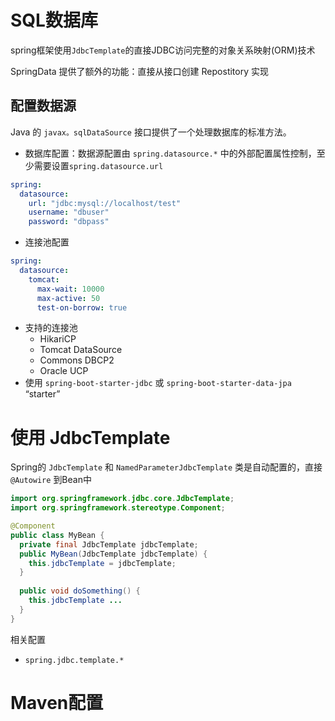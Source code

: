 # SQL数据库
spring框架使用`JdbcTemplate`的直接JDBC访问完整的对象关系映射(ORM)技术

SpringData 提供了额外的功能：直接从接口创建 Repostitory 实现

## 配置数据源
Java 的 `javax。sqlDataSource` 接口提供了一个处理数据库的标准方法。

- 数据库配置：数据源配置由 `spring.datasource.*` 中的外部配置属性控制，至少需要设置`spring.datasource.url`

```yml
spring:
  datasource:
    url: "jdbc:mysql://localhost/test"   
    username: "dbuser"   
    password: "dbpass"
```

- 连接池配置
```yml
spring:   
  datasource:
    tomcat:
      max-wait: 10000
      max-active: 50
      test-on-borrow: true
```

- 支持的连接池
  - HikariCP
  - Tomcat DataSource
  - Commons DBCP2
  - Oracle UCP
- 使用 `spring-boot-starter-jdbc` 或 `spring-boot-starter-data-jpa` “starter”


# 使用 JdbcTemplate
Spring的 `JdbcTemplate` 和 `NamedParameterJdbcTemplate` 类是自动配置的，直接 `@Autowire` 到Bean中
```java
import org.springframework.jdbc.core.JdbcTemplate; 
import org.springframework.stereotype.Component; 

@Component 
public class MyBean {
  private final JdbcTemplate jdbcTemplate;
  public MyBean(JdbcTemplate jdbcTemplate) {
    this.jdbcTemplate = jdbcTemplate;   
  }
  
  public void doSomething() {   
    this.jdbcTemplate ...   
  } 
}
```
相关配置
- `spring.jdbc.template.*`

# Maven配置

